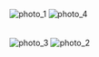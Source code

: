![photo_1](https://github.com/Qabylzhaparov/Android_Dev/assets/123008896/d4619e58-806a-4f38-8531-e82b9fafc7c4)  ![photo_4](https://github.com/Qabylzhaparov/Android_Dev/assets/123008896/97cad734-b222-4a9c-99a5-5f0bf39dc912)
<br><br><br>
![photo_3](https://github.com/Qabylzhaparov/Android_Dev/assets/123008896/310921fc-c54d-4378-8b15-ebb178719502) ![photo_2](https://github.com/Qabylzhaparov/Android_Dev/assets/123008896/acfbdd4d-5ca3-419d-a532-509cadec67d2)

